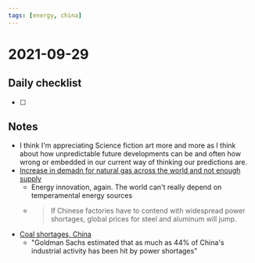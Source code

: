 ```yaml
---
tags: [energy, china]
---
```

# 2021-09-29

## Daily checklist

* [ ]

## Notes

* I think I'm appreciating Science fiction art more and more as I think about how unpredictable future developments can
  be and often how wrong or embedded in our current way of thinking our predictions are.
* [Increase in demadn for natural gas across the world and not enough supply](https://www.bloomberg.com/news/articles/2021-09-27/europe-s-energy-crisis-is-about-to-go-global-as-gas-prices-soar)
    * Energy innovation, again. The world can't really depend on temperamental energy sources
    * > If Chinese factories have to contend with widespread power shortages, global prices for steel and aluminum will jump.
* [Coal shortages, China](https://www.reuters.com/world/china/china-energy-crunch-triggers-alarm-pleas-more-coal-2021-09-28/)
    * "Goldman Sachs estimated that as much as 44% of China's industrial activity has been hit by power shortages"

